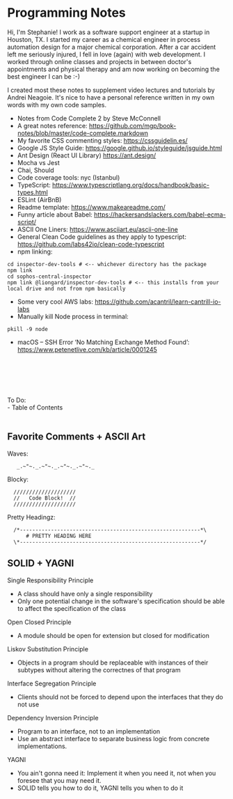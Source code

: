 # Programming Notes

Hi, I'm Stephanie! I work as a software support engineer at a startup in Houston, TX. I started my career as a chemical engineer in process automation design for a major chemical corporation. After a car accident left me seriously injured, I fell in love (again) with web development. I worked through online classes and projects in between doctor's appointments and physical therapy and am now working on becoming the best engineer I can be :-)

I created most these notes to supplement video lectures and tutorials by Andrei Neagoie. It's nice to have a personal reference written in my own words with my own code samples. 

- Notes from Code Complete 2 by Steve McConnell
- A great notes reference: https://github.com/mgp/book-notes/blob/master/code-complete.markdown
- My favorite CSS commenting styles: https://cssguidelin.es/
- Google JS Style Guide: https://google.github.io/styleguide/jsguide.html
- Ant Design (React UI Library) https://ant.design/
- Mocha vs Jest
- Chai, Should
- Code coverage tools: nyc (Istanbul)
- TypeScript: https://www.typescriptlang.org/docs/handbook/basic-types.html
- ESLint (AirBnB)
- Readme template: https://www.makeareadme.com/
- Funny article about Babel: https://hackersandslackers.com/babel-ecma-script/
- ASCII One Liners: https://www.asciiart.eu/ascii-one-line
- General Clean Code guidelines as they apply to typescript: https://github.com/labs42io/clean-code-typescript
- npm linking:
```
cd inspector-dev-tools # <-- whichever directory has the package
npm link
cd sophos-central-inspector
npm link @liongard/inspector-dev-tools # <-- this installs from your local drive and not from npm basically
```
- Some very cool AWS labs: https://github.com/acantril/learn-cantrill-io-labs
- Manually kill Node process in terminal:
```
pkill -9 node
```
- macOS – SSH Error ‘No Matching Exchange Method Found’: https://www.petenetlive.com/kb/article/0001245

<br>
<br>
<br>
<br>
<br>
To Do:<br>
- Table of Contents
<br>
<br>


## Favorite Comments + ASCII Art
Waves:
```
   _.~"~._.~"~._.~"~._.~"~._
```

Blocky:
```
  ////////////////////
  //   Code Block!  //
  ////////////////////
  ```

Pretty Headingz:
```
  /*----------------------------------------------------------*\
      # PRETTY HEADING HERE
  \*----------------------------------------------------------*/
  ```
  
  ## SOLID + YAGNI
  Single Responsibility Principle
  - A class should have only a single responsibility
  - Only one potential change in the software's specification should be able to affect the specification of the class
  
  Open Closed Principle
  - A module should be open for extension but closed for modification
  
  Liskov Substitution Principle
  - Objects in a program should be replaceable with instances of their subtypes without altering the correctnes of that program
  
  Interface Segregation Principle
  - Clients should not be forced to depend upon the interfaces that they do not use
  
  Dependency Inversion Principle
  - Program to an interface, not to an implementation
  - Use an abstract interface to separate business logic from concrete implementations.
  
  YAGNI
  - You ain't gonna need it: Implement it when you need it, not when you foresee that you may need it.
  - SOLID tells you how to do it, YAGNI tells you when to do it



